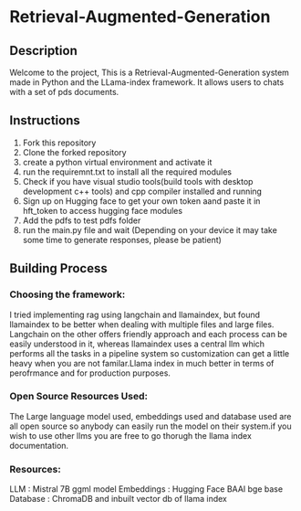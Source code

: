 # Retrieval-Augmented-Generation

## Description
Welcome to the project, This is a  Retrieval-Augmented-Generation system made in Python and the LLama-index framework. It allows users to chats with a set of pds documents.

## Instructions
1. Fork this repository
2. Clone the forked repository
3. create a python virtual environment and activate it
4. run the requiremnt.txt to install all the required modules
5. Check if you have visual studio tools(build tools with desktop development c++ tools) and cpp compiler installed and running
6. Sign up on Hugging face to get your own token aand paste it in  hft_token to access hugging face modules
7. Add the pdfs to test pdfs folder
8. run the main.py file and wait (Depending on your device it may take some time to generate responses, please be patient)


## Building Process 

### Choosing the framework:
I tried implementing rag using langchain and llamaindex, but found llamaindex to be better when dealing with multiple files and large files. Langchain on the other offers friendly approach and each process can be easily understood in it, whereas llamaindex uses a central llm which performs all the tasks in a pipeline system so customization can get a little heavy when you are not familar.Llama index in much better in terms of perofrmance and for production purposes.

### Open Source Resources Used:
The Large language model used, embeddings used and database used are all open source so anybody can easily run the model on their system.if you wish to use other llms you are free to go thorugh the llama index documentation.

### Resources:
LLM : Mistral 7B ggml model
Embeddings : Hugging Face BAAI bge base
Database : ChromaDB and inbuilt vector db of llama index 


